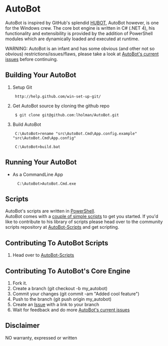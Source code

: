 # AutoBot
AutoBot is inspired by GitHub's splendid [HUBOT](http://hubot.github.com/), AutoBot however, is one for the Windows crew. 
The core bot engine is written in C# (.NET 4), his functionality and extensibility is provided by the addition of PowerShell modules which are dynamically loaded and executed at runtime.

WARNING: AutoBot is an infant and has some obvious (and other not so obvious) restrictions/issues/flaws, please take a look at [AutoBot's current issues](https://github.com/lholman/AutoBot/issues?labels=AutoBot.Engine&sort=created&direction=desc&state=open&page=1) before continuing.

## Building Your AutoBot 
1. Setup Git

		http://help.github.com/win-set-up-git/

1. Get AutoBot source by cloning the github repo

		$ git clone git@github.com:lholman/AutoBot.git

1. Build AutoBot

		C:\AutoBot>rename "src\AutoBot.Cmd\App.config.example"  "src\AutoBot.Cmd\App.config"
		
		C:\AutoBot>build.bat

## Running Your AutoBot
+ As a CommandLine App

		C:\AutoBot>AutoBot.Cmd.exe

## Scripts
AutoBot's scripts are written in [PowerShell](http://en.wikipedia.org/wiki/Windows_PowerShell).  
AutoBot comes with a [couple of simple scripts](https://github.com/lholman/AutoBot/tree/master/src/AutoBot.Cmd/Scripts) to get you started.  If you'd like to contribute to his library of scripts please head over to the community scripts repository at [AutoBot-Scripts](https://github.com/lholman/AutoBot-Scripts) and get scripting.

## Contributing To AutoBot Scripts
1. Head over to [AutoBot-Scripts](https://github.com/lholman/AutoBot-Scripts)

## Contributing To AutoBot's Core Engine
1. Fork it.
1. Create a branch (git checkout -b my_autobot)
1. Commit your changes (git commit -am "Added cool feature")
1. Push to the branch (git push origin my_autobot)
1. Create an [Issue](http://github.com/lholman/AutoBot/issues) with a link to your branch
1. Wait for feedback and do more [AutoBot's current issues](https://github.com/lholman/AutoBot/issues?labels=AutoBot.Engine&sort=created&direction=desc&state=open&page=1)

## Disclaimer
NO warranty, expressed or written